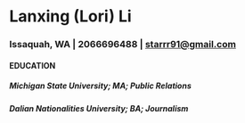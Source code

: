# Lanxing (Lori) Li  
### Issaquah, WA | 2066696488 | starrr91@gmail.com
#### **EDUCATION**  
##### Michigan State University; MA; Public Relations    
##### Dalian Nationalities University; BA; Journalism  



